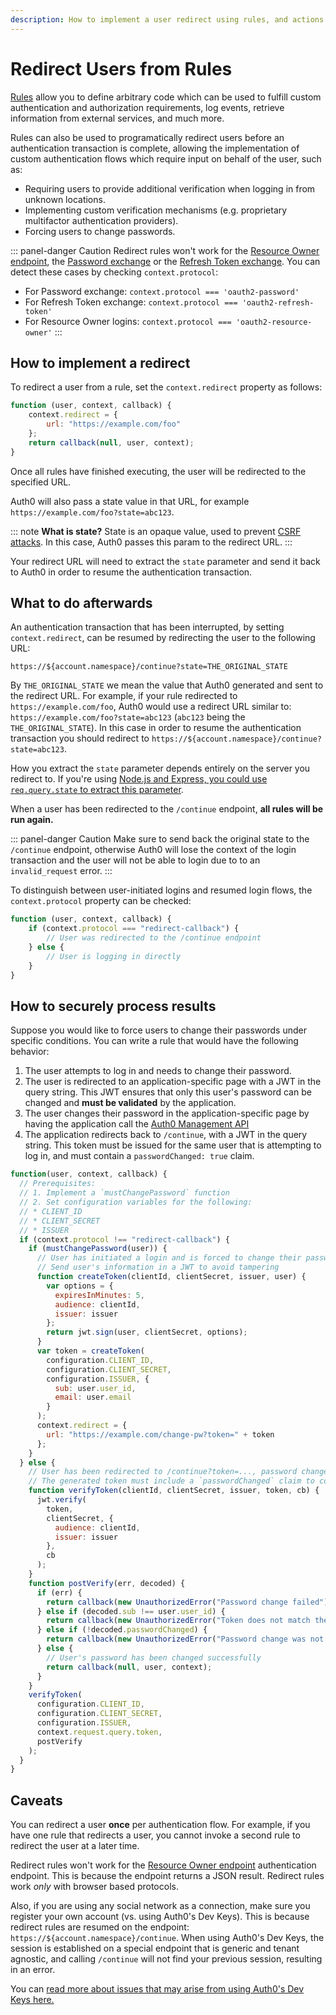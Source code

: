 ```yaml
---
description: How to implement a user redirect using rules, and actions after redirecting.
---
```


# Redirect Users from Rules

[Rules](/rules) allow you to define arbitrary code which can be used to fulfill custom authentication and authorization requirements, log events, retrieve information from external services, and much more.

Rules can also be used to programatically redirect users before an authentication transaction is complete, allowing the implementation of custom authentication flows which require input on behalf of the user, such as:

* Requiring users to provide additional verification when logging in from unknown locations.
* Implementing custom verification mechanisms (e.g. proprietary multifactor authentication providers).
* Forcing users to change passwords.

::: panel-danger Caution
Redirect rules won't work for the [Resource Owner endpoint](/api/authentication/reference#resource-owner), the [Password exchange](/api-auth/grant/password) or the [Refresh Token exchange](/tokens/preview/refresh-token#rules). You can detect these cases by checking `context.protocol`:
- For Password exchange: `context.protocol === 'oauth2-password'`
- For Refresh Token exchange: `context.protocol === 'oauth2-refresh-token'`
- For Resource Owner logins: `context.protocol === 'oauth2-resource-owner'`
:::

## How to implement a redirect

To redirect a user from a rule, set the `context.redirect` property as follows:

```js
function (user, context, callback) {
    context.redirect = {
        url: "https://example.com/foo"
    };
    return callback(null, user, context);
}
```

Once all rules have finished executing, the user will be redirected to the specified URL.

Auth0 will also pass a state value in that URL, for example `https://example.com/foo?state=abc123`.

::: note
<strong>What is state?</strong> State is an opaque value, used to prevent <a href="/security/common-threats#cross-site-request-forgery-xsrf-or-csrf-">CSRF attacks</a>. In this case, Auth0 passes this param to the redirect URL.
:::

Your redirect URL will need to extract the `state` parameter and send it back to Auth0 in order to resume the authentication transaction.

## What to do afterwards

An authentication transaction that has been interrupted, by setting `context.redirect`, can be resumed by redirecting the user to the following URL:

```text
https://${account.namespace}/continue?state=THE_ORIGINAL_STATE
```

By `THE_ORIGINAL_STATE` we mean the value that Auth0 generated and sent to the redirect URL. For example, if your rule redirected to `https://example.com/foo`, Auth0 would use a redirect URL similar to: `https://example.com/foo?state=abc123` (`abc123` being the `THE_ORIGINAL_STATE`). In this case in order to resume the authentication transaction you should redirect to `https://${account.namespace}/continue?state=abc123`.

How you extract the `state` parameter depends entirely on the server you redirect to. If you're using [Node.js and Express, you could use `req.query.state` to extract this parameter](https://expressjs.com/en/api.html#req.query).

When a user has been redirected to the `/continue` endpoint, **all rules will be run again.**

::: panel-danger Caution
Make sure to send back the original state to the `/continue` endpoint, otherwise Auth0 will lose the context of the login transaction and the user will not be able to login due to to an `invalid_request` error.
:::

To distinguish between user-initiated logins and resumed login flows, the `context.protocol` property can be checked:

```js
function (user, context, callback) {
    if (context.protocol === "redirect-callback") {
        // User was redirected to the /continue endpoint
    } else {
        // User is logging in directly
    }
}
```

## How to securely process results

Suppose you would like to force users to change their passwords under specific conditions. You can write a rule that would have the following behavior:

1. The user attempts to log in and needs to change their password.
2. The user is redirected to an application-specific page with a JWT in the query string. This JWT ensures that only this user's password can be changed and **must be validated** by the application.
3. The user changes their password in the application-specific page by having the application call the [Auth0 Management API](/api/v2#!/Users/patch_users_by_id)
4. The application redirects back to `/continue`, with a JWT in the query string. This token must be issued for the same user that is attempting to log in, and must contain a `passwordChanged: true` claim.

```js
function(user, context, callback) {
  // Prerequisites:
  // 1. Implement a `mustChangePassword` function
  // 2. Set configuration variables for the following:
  // * CLIENT_ID
  // * CLIENT_SECRET
  // * ISSUER
  if (context.protocol !== "redirect-callback") {
    if (mustChangePassword(user)) {
      // User has initiated a login and is forced to change their password
      // Send user's information in a JWT to avoid tampering
      function createToken(clientId, clientSecret, issuer, user) {
        var options = {
          expiresInMinutes: 5,
          audience: clientId,
          issuer: issuer
        };
        return jwt.sign(user, clientSecret, options);
      }
      var token = createToken(
        configuration.CLIENT_ID,
        configuration.CLIENT_SECRET,
        configuration.ISSUER, {
          sub: user.user_id,
          email: user.email
        }
      );
      context.redirect = {
        url: "https://example.com/change-pw?token=" + token
      };
    }
  } else {
    // User has been redirected to /continue?token=..., password change must be validated
    // The generated token must include a `passwordChanged` claim to confirm the password change
    function verifyToken(clientId, clientSecret, issuer, token, cb) {
      jwt.verify(
        token,
        clientSecret, {
          audience: clientId,
          issuer: issuer
        },
        cb
      );
    }
    function postVerify(err, decoded) {
      if (err) {
        return callback(new UnauthorizedError("Password change failed"));
      } else if (decoded.sub !== user.user_id) {
        return callback(new UnauthorizedError("Token does not match the current user"));
      } else if (!decoded.passwordChanged) {
        return callback(new UnauthorizedError("Password change was not confirmed"));
      } else {
        // User's password has been changed successfully
        return callback(null, user, context);
      }
    }
    verifyToken(
      configuration.CLIENT_ID,
      configuration.CLIENT_SECRET,
      configuration.ISSUER,
      context.request.query.token,
      postVerify
    );
  }
}
```

## Caveats

You can redirect a user **once** per authentication flow. For example, if you have one rule that redirects a user, you cannot invoke a second rule to redirect the user at a later time.

Redirect rules won't work for the [Resource Owner endpoint](/api/authentication/reference#resource-owner) authentication endpoint. This is because the endpoint returns a JSON result. Redirect rules work _only_ with browser based protocols.

Also, if you are using any social network as a connection, make sure you register your own account (vs. using Auth0's Dev Keys). This is because redirect rules are resumed on the endpoint: `https://${account.namespace}/continue`. When using Auth0's Dev Keys, the session is established on a special endpoint that is generic and tenant agnostic, and calling `/continue` will not find your previous session, resulting in an error.

You can [read more about issues that may arise from using Auth0's Dev Keys here.](/connections/social/devkeys)
